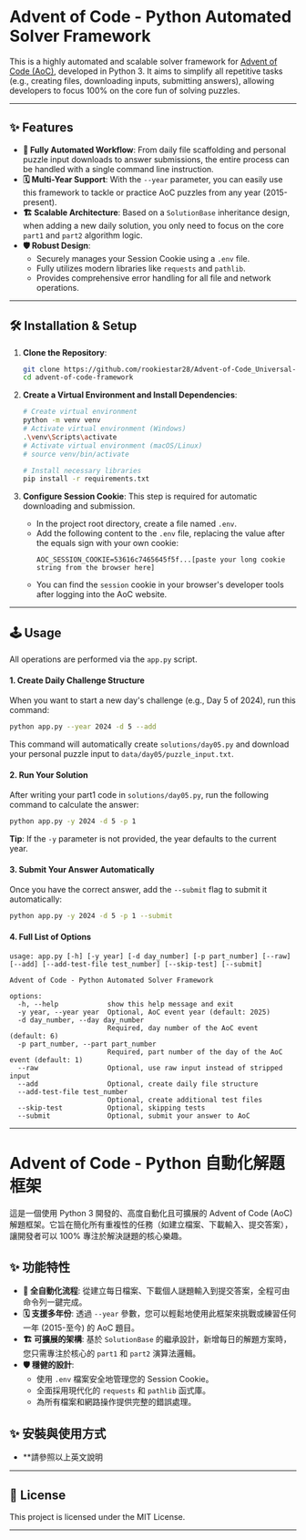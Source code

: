 # Advent of Code - Python Automated Solver Framework

This is a highly automated and scalable solver framework for [Advent of Code (AoC)](https://adventofcode.com/), developed in Python 3. It aims to simplify all repetitive tasks (e.g., creating files, downloading inputs, submitting answers), allowing developers to focus 100% on the core fun of solving puzzles.

---

## ✨ Features

* **🚀 Fully Automated Workflow**: From daily file scaffolding and personal puzzle input downloads to answer submissions, the entire process can be handled with a single command line instruction.
* **🗓️ Multi-Year Support**: With the `--year` parameter, you can easily use this framework to tackle or practice AoC puzzles from any year (2015-present).
* **🏗️ Scalable Architecture**: Based on a `SolutionBase` inheritance design, when adding a new daily solution, you only need to focus on the core `part1` and `part2` algorithm logic.
* **🛡️ Robust Design**:
    * Securely manages your Session Cookie using a `.env` file.
    * Fully utilizes modern libraries like `requests` and `pathlib`.
    * Provides comprehensive error handling for all file and network operations.

---

## 🛠️ Installation & Setup

1. **Clone the Repository**:
    ```bash
    git clone https://github.com/rookiestar28/Advent-of-Code_Universal-Python-Framework.git
    cd advent-of-code-framework
    ```

2. **Create a Virtual Environment and Install Dependencies**:
    ```bash
    # Create virtual environment
    python -m venv venv
    # Activate virtual environment (Windows)
    .\venv\Scripts\activate
    # Activate virtual environment (macOS/Linux)
    # source venv/bin/activate

    # Install necessary libraries
    pip install -r requirements.txt
    ```

3. **Configure Session Cookie**:
    This step is required for automatic downloading and submission.
    * In the project root directory, create a file named `.env`.
    * Add the following content to the `.env` file, replacing the value after the equals sign with your own cookie:
        ```
        AOC_SESSION_COOKIE=53616c7465645f5f...[paste your long cookie string from the browser here]
        ```
    * You can find the `session` cookie in your browser's developer tools after logging into the AoC website.

---

## 🕹️ Usage

All operations are performed via the `app.py` script.

#### 1. Create Daily Challenge Structure

When you want to start a new day's challenge (e.g., Day 5 of 2024), run this command:

```bash
python app.py --year 2024 -d 5 --add
```

This command will automatically create `solutions/day05.py` and download your personal puzzle input to `data/day05/puzzle_input.txt`.

#### 2. Run Your Solution

After writing your part1 code in `solutions/day05.py`, run the following command to calculate the answer:

```bash
python app.py -y 2024 -d 5 -p 1
```

**Tip**: If the `-y` parameter is not provided, the year defaults to the current year.

#### 3. Submit Your Answer Automatically

Once you have the correct answer, add the `--submit` flag to submit it automatically:

```bash
python app.py -y 2024 -d 5 -p 1 --submit
```

#### 4. Full List of Options

```
usage: app.py [-h] [-y year] [-d day_number] [-p part_number] [--raw] [--add] [--add-test-file test_number] [--skip-test] [--submit]

Advent of Code - Python Automated Solver Framework

options:
  -h, --help            show this help message and exit
  -y year, --year year  Optional, AoC event year (default: 2025)
  -d day_number, --day day_number
                        Required, day number of the AoC event (default: 6)
  -p part_number, --part part_number
                        Required, part number of the day of the AoC event (default: 1)
  --raw                 Optional, use raw input instead of stripped input
  --add                 Optional, create daily file structure
  --add-test-file test_number
                        Optional, create additional test files
  --skip-test           Optional, skipping tests
  --submit              Optional, submit your answer to AoC
```

---



# Advent of Code - Python 自動化解題框架

這是一個使用 Python 3 開發的、高度自動化且可擴展的 Advent of Code (AoC) 解題框架。它旨在簡化所有重複性的任務（如建立檔案、下載輸入、提交答案），讓開發者可以 100% 專注於解決謎題的核心樂趣。

## ✨ 功能特性

* **🚀 全自動化流程**: 從建立每日檔案、下載個人謎題輸入到提交答案，全程可由命令列一鍵完成。
* **🗓️ 支援多年份**: 透過 `--year` 參數，您可以輕鬆地使用此框架來挑戰或練習任何一年 (2015-至今) 的 AoC 題目。
* **🏗️ 可擴展的架構**: 基於 `SolutionBase` 的繼承設計，新增每日的解題方案時，您只需專注於核心的 `part1` 和 `part2` 演算法邏輯。
* **🛡️ 穩健的設計**:
    * 使用 `.env` 檔案安全地管理您的 Session Cookie。
    * 全面採用現代化的 `requests` 和 `pathlib` 函式庫。
    * 為所有檔案和網路操作提供完整的錯誤處理。

## ✨ 安裝與使用方式

* **請參照以上英文說明 

---

## 📝 License

This project is licensed under the MIT License.

---